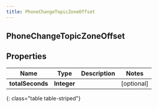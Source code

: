 ```yaml
---
title: PhoneChangeTopicZoneOffset
---
```

## PhoneChangeTopicZoneOffset


## Properties

| Name | Type | Description | Notes |
| ------------ | ------------- | ------------- | ------------- |
| **totalSeconds** | <!----><!---->**Integer**<!----> |  |  [optional] |
{: class="table table-striped"}



